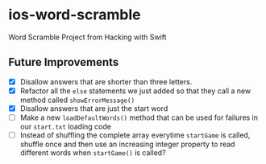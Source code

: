 # ios-word-scramble
Word Scramble Project from Hacking with Swift

## Future Improvements

- [x] Disallow answers that are shorter than three letters.
- [x] Refactor all the `else` statements we just added so that they call a new method called `showErrorMessage()`
- [x] Disallow answers that are just the start word
- [ ] Make a new `loadDefaultWords()` method that can be used for failures in our `start.txt` loading code
- [ ] Instead of shuffling the complete array everytime `startGame` is called, shuffle once and then use an increasing integer property to read different words when `startGame()` is called?
